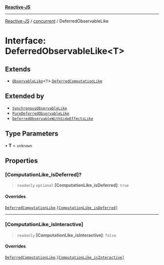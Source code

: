[**Reactive-JS**](../../README.md)

***

[Reactive-JS](../../README.md) / [concurrent](../README.md) / DeferredObservableLike

# Interface: DeferredObservableLike\<T\>

## Extends

- [`ObservableLike`](ObservableLike.md)\<`T`\>.[`DeferredComputationLike`](../../computations/interfaces/DeferredComputationLike.md)

## Extended by

- [`SynchronousObservableLike`](SynchronousObservableLike.md)
- [`PureDeferredObservableLike`](PureDeferredObservableLike.md)
- [`DeferredObservableWithSideEffectsLike`](DeferredObservableWithSideEffectsLike.md)

## Type Parameters

• **T** = `unknown`

## Properties

### \[ComputationLike\_isDeferred\]?

> `readonly` `optional` **\[ComputationLike\_isDeferred\]**: `true`

#### Overrides

[`DeferredComputationLike`](../../computations/interfaces/DeferredComputationLike.md).[`[ComputationLike_isDeferred]`](../../computations/interfaces/DeferredComputationLike.md#computationlike_isdeferred)

***

### \[ComputationLike\_isInteractive\]

> `readonly` **\[ComputationLike\_isInteractive\]**: `false`

#### Overrides

[`DeferredComputationLike`](../../computations/interfaces/DeferredComputationLike.md).[`[ComputationLike_isInteractive]`](../../computations/interfaces/DeferredComputationLike.md#computationlike_isinteractive)
